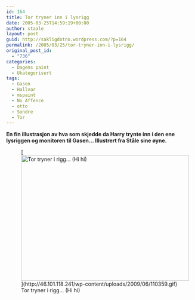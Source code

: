 ```yaml
---
id: 164
title: Tor tryner inn i lysrigg
date: 2005-03-25T14:59:19+00:00
author: staale
layout: post
guid: http://sakligdotno.wordpress.com/?p=164
permalink: /2005/03/25/tor-tryner-inn-i-lysrigg/
original_post_id:
  - "736"
categories:
  - Dagens paint
  - Ukategorisert
tags:
  - Gasen
  - Hallvar
  - mspaint
  - No Affence
  - otto
  - Sondre
  - Tor
---
```

**En fin illustrasjon av hva som skjedde da Harry trynte inn i den ene lysriggen og monitoren til Gasen&#8230; Illustrert fra Ståle sine øyne.**
  
<figure id="attachment_165" style="width: 450px" class="wp-caption aligncenter">[<img src="http://46.101.118.241/wp-content/uploads/2009/06/110359.gif" alt="Tor tryner i rigg... (Hi hi)" title="110359" width="450" height="336" class="size-full wp-image-165" />](http://46.101.118.241/wp-content/uploads/2009/06/110359.gif)<figcaption class="wp-caption-text">Tor tryner i rigg... (Hi hi)</figcaption></figure>